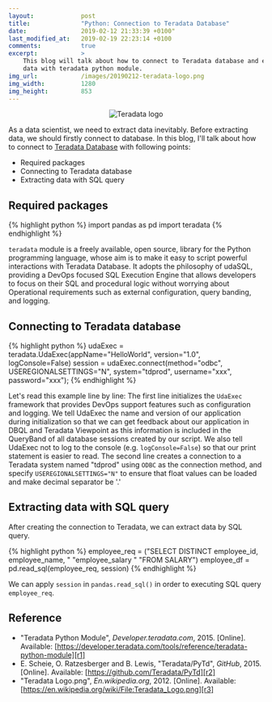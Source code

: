```yaml
---
layout:             post
title:              "Python: Connection to Teradata Database"
date:               2019-02-12 21:33:39 +0100"
last_modified_at:   2019-02-19 22:23:14 +0100
comments:           true
excerpt:            >
    This blog will talk about how to connect to Teradata database and extract
    data with teradata python module.
img_url:            /images/20190212-teradata-logo.png
img_width:          1280
img_height:         853
---
```


<p align="center">
  <img alt="Teradata logo"
  src="{{ site.baseurl }}/images/20190212-teradata-logo.png"/>
</p>

As a data scientist, we need to extract data inevitably. Before extracting
data, we should firstly connect to database. In this blog, I'll talk about how
to connect to [Teradata Database][Teradata] with following points:

- Required packages
- Connecting to Teradata database
- Extracting data with SQL query

## Required packages
{% highlight python %}
import pandas as pd
import teradata
{% endhighlight %}

`teradata` module is a freely available, open source, library for the Python
programming language, whose aim is to make it easy to script powerful
interactions with Teradata Database. It adopts the philosophy of udaSQL,
providing a DevOps focused SQL Execution Engine that allows developers to focus
on their SQL and procedural logic without worrying about Operational
requirements such as external configuration, query banding, and logging.

## Connecting to Teradata database
{% highlight python %}
udaExec = teradata.UdaExec(appName="HelloWorld", version="1.0",
                           logConsole=False)
session = udaExec.connect(method="odbc",
                          USEREGIONALSETTINGS="N",
                          system="tdprod",
                          username="xxx",
                          password="xxx");
{% endhighlight %}

Let's read this example line by line: The first line initializes the `UdaExec`
framework that provides DevOps support features such as configuration and
logging. We tell UdaExec the name and version of our application during
initialization so that we can get feedback about our application in DBQL and
Teradata Viewpoint as this information is included in the QueryBand of all
database sessions created by our script.  We also tell UdaExec not to log to
the console (e.g. `logConsole=False`) so that our print statement is easier to
read. The second line creates a connection to a Teradata system named "tdprod"
using `ODBC` as the connection method, and specify `USEREGIONALSETTINGS="N"` to
ensure that float values can be loaded and make decimal separator be '.'

## Extracting data with SQL query
After creating the connection to Teradata, we can extract data by SQL query.

{% highlight python %}
employee_req = ("SELECT DISTINCT employee_id, employee_name, "
                "employee_salary "
                "FROM SALARY")
employee_df = pd.read_sql(employee_req, session)
{% endhighlight %}

We can apply `session` in `pandas.read_sql()` in order to executing SQL query
`employee_req`.

## Reference
- "Teradata Python Module", _Developer.teradata.com_, 2015. [Online]. Available: [https://developer.teradata.com/tools/reference/teradata-python-module][r1]
- E. Scheie, O. Ratzesberger and B. Lewis, "Teradata/PyTd", _GitHub_, 2015. [Online]. Available: [https://github.com/Teradata/PyTd][r2]
- "Teradata Logo.png", _En.wikipedia.org_, 2012. [Online]. Available: [https://en.wikipedia.org/wiki/File:Teradata_Logo.png][r3]

[Teradata]: https://en.wikipedia.org/wiki/Teradata
[r1]: https://developer.teradata.com/tools/reference/teradata-python-module
[r2]: https://github.com/Teradata/PyTd
[r3]: https://en.wikipedia.org/wiki/File:Teradata_Logo.png